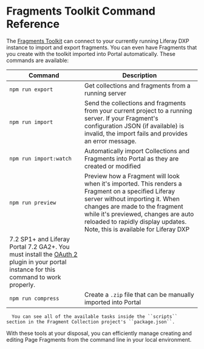 # Fragments Toolkit Command Reference

The [Fragments Toolkit](../../developing-page-fragments/using-the-fragments-toolkit.md) can connect to your currently running Liferay DXP instance to import and export fragments. You can even have Fragments that you create with the toolkit imported into Portal automatically. These commands are available:

<!-- TODO: The description for `npm run preview` is probably too long, it's overrunning the column width into a new table cell when the site is built. Probably should consider adding an asterisk and adding the version specific info separately after the table. -->

| Command | Description |
| --- | --- |
| `npm run export` | Get collections and fragments from a running server |
| `npm run import` | Send the collections and fragments from your current project to a running server. If your Fragment's configuration JSON (if available) is invalid, the import fails and provides an error message. |
| `npm run import:watch` | Automatically import Collections and Fragments into Portal as they are created or modified |
| `npm run preview` | Preview how a Fragment will look when it's imported. This renders a Fragment on a specified Liferay server without importing it. When changes are made to the fragment while it's previewed, changes are auto reloaded to rapidly display updates. Note, this is available for Liferay DXP
  7.2 SP1+ and Liferay Portal 7.2 GA2+. You must install the [OAuth 2](https://web.liferay.com/marketplace/-/mp/application/109571986) plugin in your portal instance for this command to work properly. |
| `npm run compress` | Create a `.zip` file that can be manually imported into Portal |

```note::
  You can see all of the available tasks inside the ``scripts`` section in the Fragment Collection project's ``package.json``.
```

With these tools at your disposal, you can efficiently manage creating and editing Page Fragments from the command line in your local environment.
